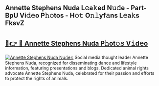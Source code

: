 ## Annette Stephens Nuda L𝚎a𝚔ed N𝚞𝚍e - Part-BpU Vi𝚍𝚎o P𝚑𝚘tos - H𝚘𝚝 O𝚗𝚕yf𝚊ns L𝚎a𝚔s FksvZ

# <h2><a href="http://kf8h45h.oniu.top/?m=Annette+Stephens+Nuda">🔗👉 🔴 Annette Stephens Nuda P𝚑ot𝚘𝚜 V𝚒d𝚎o</a></h2>

[![Annette Stephens Nuda Nu𝚍e𝚜](https://i.imgur.com/0qMVB7G.gif)](http://kf8h45h.oniu.top/?m=Annette+Stephens+Nuda)
Social media thought leader Annette Stephens Nuda, recognized for disseminating dance and lifestyle information, featuring presentations and blogs. Dedicated animal rights advocate Annette Stephens Nuda, celebrated for their passion and efforts to protect the rights of animals.  
